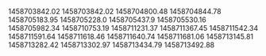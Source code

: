 1458703842.02
1458703842.02
1458704800.48
1458704844.78
1458705183.95
1458705228.0
1458705437.9
1458705530.16
1458705982.34
1458710753.19
1458711231.37
1458711367.45
1458711542.34
1458711591.64
1458711618.46
1458711640.74
1458711681.06
1458713145.81
1458713282.42
1458713302.97
1458713434.79
1458713492.88
